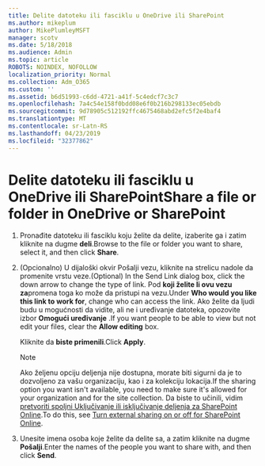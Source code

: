 ```yaml
---
title: Delite datoteku ili fasciklu u OneDrive ili SharePoint
ms.author: mikeplum
author: MikePlumleyMSFT
manager: scotv
ms.date: 5/18/2018
ms.audience: Admin
ms.topic: article
ROBOTS: NOINDEX, NOFOLLOW
localization_priority: Normal
ms.collection: Adm_O365
ms.custom: ''
ms.assetid: b6d51993-c6dd-4721-a41f-5c4edcf7c3c7
ms.openlocfilehash: 7a4c54e158f0bdd08e6f0b216b298133ec05ebdb
ms.sourcegitcommit: 9d78905c512192ffc4675468abd2efc5f2e4baf4
ms.translationtype: MT
ms.contentlocale: sr-Latn-RS
ms.lasthandoff: 04/23/2019
ms.locfileid: "32377862"
---
```

# <a name="share-a-file-or-folder-in-onedrive-or-sharepoint"></a><span data-ttu-id="995f3-102">Delite datoteku ili fasciklu u OneDrive ili SharePoint</span><span class="sxs-lookup"><span data-stu-id="995f3-102">Share a file or folder in OneDrive or SharePoint</span></span>

1. <span data-ttu-id="995f3-103">Pronađite datoteku ili fasciklu koju želite da delite, izaberite ga i zatim kliknite na dugme **deli**.</span><span class="sxs-lookup"><span data-stu-id="995f3-103">Browse to the file or folder you want to share, select it, and then click **Share**.</span></span>
    
2. <span data-ttu-id="995f3-104">(Opcionalno) U dijaloški okvir Pošalji vezu, kliknite na strelicu nadole da promenite vrstu veze.</span><span class="sxs-lookup"><span data-stu-id="995f3-104">(Optional) In the Send Link dialog box, click the down arrow to change the type of link.</span></span> <span data-ttu-id="995f3-105">Pod **koji želite li ovu vezu za**promena toga ko može da pristupi na vezu.</span><span class="sxs-lookup"><span data-stu-id="995f3-105">Under **Who would you like this link to work for**, change who can access the link.</span></span> <span data-ttu-id="995f3-106">Ako želite da ljudi budu u mogućnosti da vidite, ali ne i uređivanje datoteka, opozovite izbor **Omogući uređivanje** .</span><span class="sxs-lookup"><span data-stu-id="995f3-106">If you want people to be able to view but not edit your files, clear the **Allow editing** box.</span></span> 
    
    <span data-ttu-id="995f3-107">Kliknite da **biste primenili**.</span><span class="sxs-lookup"><span data-stu-id="995f3-107">Click **Apply**.</span></span>
    
    > [!NOTE]
    > <span data-ttu-id="995f3-108">Ako željenu opciju deljenja nije dostupna, morate biti sigurni da je to dozvoljeno za vašu organizaciju, kao i za kolekciju lokacija.</span><span class="sxs-lookup"><span data-stu-id="995f3-108">If the sharing option you want isn't available, you need to make sure it's allowed for your organization and for the site collection.</span></span> <span data-ttu-id="995f3-109">Da biste to učinili, vidim [pretvoriti spoljni Uključivanje ili isključivanje deljenja za SharePoint Online](https://go.microsoft.com/fwlink/?linkid=866426).</span><span class="sxs-lookup"><span data-stu-id="995f3-109">To do this, see [Turn external sharing on or off for SharePoint Online](https://go.microsoft.com/fwlink/?linkid=866426).</span></span> 
  
3. <span data-ttu-id="995f3-110">Unesite imena osoba koje želite da delite sa, a zatim kliknite na dugme **Pošalji**.</span><span class="sxs-lookup"><span data-stu-id="995f3-110">Enter the names of the people you want to share with, and then click **Send**.</span></span>
    


